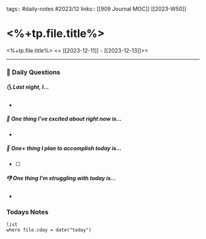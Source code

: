 tags:: #daily-notes #2023/12 
links:: [[909 Journal MOC]] [[2023-W50]]
# <%+tp.file.title%>
<%+tp.file.title%>
<< [[2023-12-11]] - [[2023-12-13]]>>

---
### 📅 Daily Questions
##### 🌜 Last night, I...
- 

##### 🙌 One thing I've excited about right now is...
- 

##### 🚀 One+ thing I plan to accomplish today is...
- [ ] 

##### 👎 One thing I'm struggling with today is...
- 

### Todays Notes
```dataview
list 
where file.cday = date("today")
```